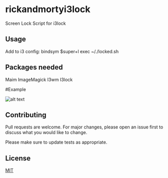 # rickandmortyi3lock
Screen Lock Script for i3lock

## Usage

Add to i3 config:
bindsym $super+l exec ~/./locked.sh

## Packages needed
Maim
ImageMagick
I3wm
I3lock

#Example

![alt text](https://user-images.githubusercontent.com/9044251/134390945-ceed4e8a-ce38-4cfd-b4ba-1f157e805f05.png)

## Contributing
Pull requests are welcome. For major changes, please open an issue first to discuss what you would like to change.

Please make sure to update tests as appropriate.

## License
[MIT](https://rem.mit-license.org)
